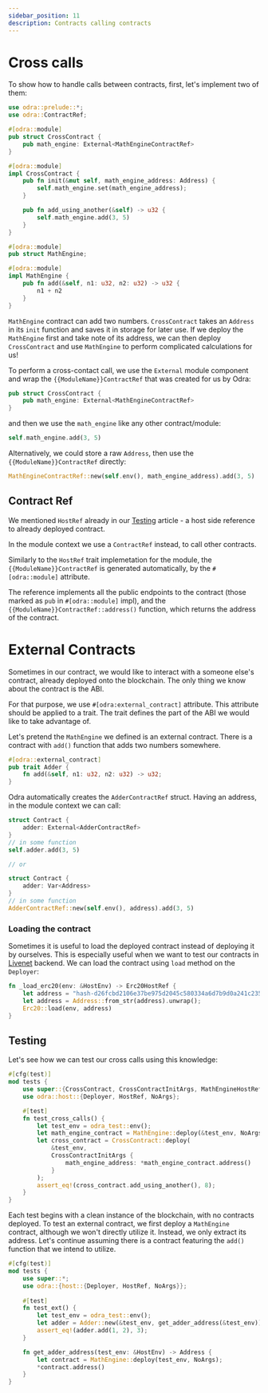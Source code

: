 ```yaml
---
sidebar_position: 11
description: Contracts calling contracts
---
```


# Cross calls

To show how to handle calls between contracts, first, let's implement two of them:

```rust title="examples/src/features/cross_calls.rs"
use odra::prelude::*;
use odra::ContractRef;

#[odra::module]
pub struct CrossContract {
    pub math_engine: External<MathEngineContractRef>
}

#[odra::module]
impl CrossContract {
    pub fn init(&mut self, math_engine_address: Address) {
        self.math_engine.set(math_engine_address);
    }

    pub fn add_using_another(&self) -> u32 {
        self.math_engine.add(3, 5)
    }
}

#[odra::module]
pub struct MathEngine;

#[odra::module]
impl MathEngine {
    pub fn add(&self, n1: u32, n2: u32) -> u32 {
        n1 + n2
    }
}
```
`MathEngine` contract can add two numbers. `CrossContract` takes an `Address` in its `init` function and saves it in
storage for later use. If we deploy the `MathEngine` first and take note of its address, we can then deploy
`CrossContract` and use `MathEngine` to perform complicated calculations for us!

To perform a cross-contact call, we use the `External` module component and wrap the `{{ModuleName}}ContractRef` 
that was created for us by Odra:

```rust title="examples/src/features/cross_calls.rs"
pub struct CrossContract {
    pub math_engine: External<MathEngineContractRef>
}
```

and then we use the `math_engine` like any other contract/module:

```rust title="examples/src/features/cross_calls.rs"
self.math_engine.add(3, 5)
```

Alternatively, we could store a raw `Address`, then use the `{{ModuleName}}ContractRef` directly:

```rust title="examples/src/features/cross_calls.rs"
MathEngineContractRef::new(self.env(), math_engine_address).add(3, 5)
```

## Contract Ref
We mentioned `HostRef` already in our [Testing](07-testing.md) article - a host side reference to already deployed contract.

In the module context we use a `ContractRef` instead, to call other contracts.

Similarly to the `HostRef` trait implemetation for the module, the `{{ModuleName}}ContractRef` is generated automatically, 
by the `#[odra::module]` attribute.

The reference implements all the public endpoints to the contract (those marked as `pub` in `#[odra::module]`
impl), and the `{{ModuleName}}ContractRef::address()` function, which returns the address of the contract.

# External Contracts
Sometimes in our contract, we would like to interact with a someone else's contract, already deployed onto the blockchain. The only thing we know about the contract is the ABI.

For that purpose, we use `#[odra:external_contract]` attribute. This attribute should be applied to a trait. The trait defines the part of the ABI we would like to take advantage of.

Let's pretend the `MathEngine` we defined is an external contract. There is a contract with `add()` function that adds two numbers somewhere.

```rust
#[odra::external_contract]
pub trait Adder {
    fn add(&self, n1: u32, n2: u32) -> u32;
}
```

Odra automatically creates the `AdderContractRef` struct. Having an address, in the module context we can call:

```rust
struct Contract {
    adder: External<AdderContractRef>
}
// in some function
self.adder.add(3, 5)

// or

struct Contract {
    adder: Var<Address>
}
// in some function
AdderContractRef::new(self.env(), address).add(3, 5)
```

### Loading the contract
Sometimes it is useful to load the deployed contract instead of deploying it by ourselves. This is especially useful when we want to test
our contracts in [Livenet](../backends/04-livenet.md) backend. We can load the contract using `load` method on the `Deployer`:

```rust title="examples/bin/erc20_on_livenet.rs"
fn _load_erc20(env: &HostEnv) -> Erc20HostRef {
    let address = "hash-d26fcbd2106e37be975d2045c580334a6d7b9d0a241c2358a4db970dfd516945";
    let address = Address::from_str(address).unwrap();
    Erc20::load(env, address)
}
```

## Testing
Let's see how we can test our cross calls using this knowledge:

```rust title="examples/src/features/cross_calls.rs"
#[cfg(test)]
mod tests {
    use super::{CrossContract, CrossContractInitArgs, MathEngineHostRef};
    use odra::host::{Deployer, HostRef, NoArgs};

    #[test]
    fn test_cross_calls() {
        let test_env = odra_test::env();
        let math_engine_contract = MathEngine::deploy(&test_env, NoArgs);
        let cross_contract = CrossContract::deploy(
            &test_env,
            CrossContractInitArgs {
                math_engine_address: *math_engine_contract.address()
            }
        );
        assert_eq!(cross_contract.add_using_another(), 8);
    }
}
```

Each test begins with a clean instance of the blockchain, with no contracts deployed.
To test an external contract, we first deploy a `MathEngine` contract, although we won't directly utilize it.
Instead, we only extract its address.
Let's continue assuming there is a contract featuring the `add()` function that we intend to utilize.

```rust
#[cfg(test)]
mod tests {
    use super::*;
    use odra::{host::{Deployer, HostRef, NoArgs}};
    
    #[test]
    fn test_ext() {
        let test_env = odra_test::env();
        let adder = Adder::new(&test_env, get_adder_address(&test_env)).add(3, 5)
        assert_eq!(adder.add(1, 2), 3);
    }

    fn get_adder_address(test_env: &HostEnv) -> Address {
        let contract = MathEngine::deploy(test_env, NoArgs);
        *contract.address()
    }
}
```
